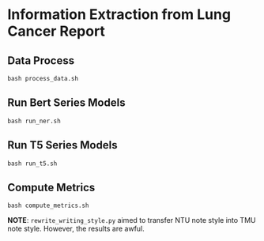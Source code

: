 # Information Extraction from Lung Cancer Report

## Data Process
```
bash process_data.sh
```

## Run Bert Series Models
```
bash run_ner.sh
```

## Run T5 Series Models
```
bash run_t5.sh
```

## Compute Metrics
```
bash compute_metrics.sh
```

**NOTE**: `rewrite_writing_style.py` aimed to transfer NTU note style into TMU note style. However, the results are awful.